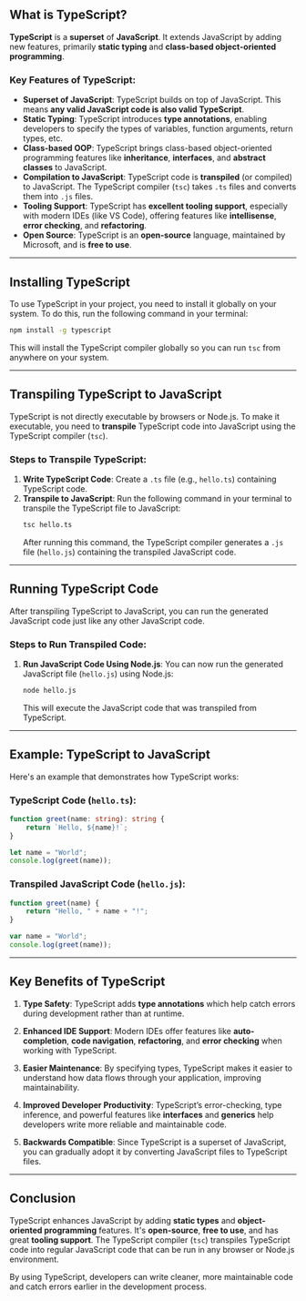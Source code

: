 ## **What is TypeScript?**

**TypeScript** is a **superset** of **JavaScript**. It extends JavaScript by adding new features, primarily **static typing** and **class-based object-oriented programming**.

### Key Features of TypeScript:

- **Superset of JavaScript**: TypeScript builds on top of JavaScript. This means **any valid JavaScript code is also valid TypeScript**.
- **Static Typing**: TypeScript introduces **type annotations**, enabling developers to specify the types of variables, function arguments, return types, etc.
- **Class-based OOP**: TypeScript brings class-based object-oriented programming features like **inheritance**, **interfaces**, and **abstract classes** to JavaScript.
- **Compilation to JavaScript**: TypeScript code is **transpiled** (or compiled) to JavaScript. The TypeScript compiler (`tsc`) takes `.ts` files and converts them into `.js` files.
- **Tooling Support**: TypeScript has **excellent tooling support**, especially with modern IDEs (like VS Code), offering features like **intellisense**, **error checking**, and **refactoring**.
- **Open Source**: TypeScript is an **open-source** language, maintained by Microsoft, and is **free to use**.

---

## **Installing TypeScript**

To use TypeScript in your project, you need to install it globally on your system. To do this, run the following command in your terminal:

```bash
npm install -g typescript
```

This will install the TypeScript compiler globally so you can run `tsc` from anywhere on your system.

---

## **Transpiling TypeScript to JavaScript**

TypeScript is not directly executable by browsers or Node.js. To make it executable, you need to **transpile** TypeScript code into JavaScript using the TypeScript compiler (`tsc`).

### Steps to Transpile TypeScript:

1. **Write TypeScript Code**: Create a `.ts` file (e.g., `hello.ts`) containing TypeScript code.
2. **Transpile to JavaScript**: Run the following command in your terminal to transpile the TypeScript file to JavaScript:
    ```bash
    tsc hello.ts
    ```
    After running this command, the TypeScript compiler generates a `.js` file (`hello.js`) containing the transpiled JavaScript code.

---

## **Running TypeScript Code**

After transpiling TypeScript to JavaScript, you can run the generated JavaScript code just like any other JavaScript code.

### Steps to Run Transpiled Code:

1. **Run JavaScript Code Using Node.js**: You can now run the generated JavaScript file (`hello.js`) using Node.js:
    ```bash
    node hello.js
    ```
    This will execute the JavaScript code that was transpiled from TypeScript.

---

## **Example: TypeScript to JavaScript**

Here's an example that demonstrates how TypeScript works:

### TypeScript Code (`hello.ts`):

```typescript
function greet(name: string): string {
    return `Hello, ${name}!`;
}

let name = "World";
console.log(greet(name));
```

### Transpiled JavaScript Code (`hello.js`):

```javascript
function greet(name) {
    return "Hello, " + name + "!";
}

var name = "World";
console.log(greet(name));
```

---

## **Key Benefits of TypeScript**

1. **Type Safety**: TypeScript adds **type annotations** which help catch errors during development rather than at runtime.
    
2. **Enhanced IDE Support**: Modern IDEs offer features like **auto-completion**, **code navigation**, **refactoring**, and **error checking** when working with TypeScript.
    
3. **Easier Maintenance**: By specifying types, TypeScript makes it easier to understand how data flows through your application, improving maintainability.
    
4. **Improved Developer Productivity**: TypeScript’s error-checking, type inference, and powerful features like **interfaces** and **generics** help developers write more reliable and maintainable code.
    
5. **Backwards Compatible**: Since TypeScript is a superset of JavaScript, you can gradually adopt it by converting JavaScript files to TypeScript files.
    

---

## **Conclusion**

TypeScript enhances JavaScript by adding **static types** and **object-oriented programming** features. It's **open-source**, **free to use**, and has great **tooling support**. The TypeScript compiler (`tsc`) transpiles TypeScript code into regular JavaScript code that can be run in any browser or Node.js environment.

By using TypeScript, developers can write cleaner, more maintainable code and catch errors earlier in the development process.